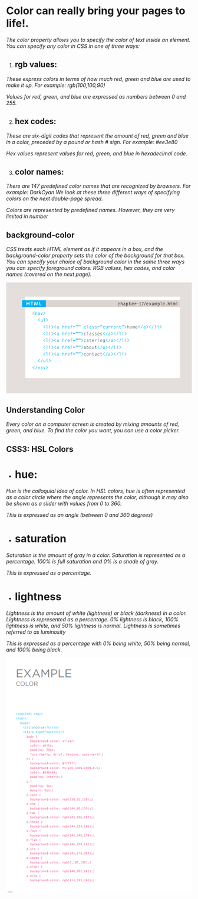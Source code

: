 # Color can really bring your pages to life!.

*The color property allows you 
to specify the color of text inside 
an element. You can specify any 
color in CSS in one of three ways:*
1. ## rgb values:
*These express colors in terms 
of how much red, green and 
blue are used to make it up. For 
example: rgb(100,100,90)*

*Values for red, green, and blue 
are expressed as numbers 
between 0 and 255.*

2. ## hex codes: 
*These are six-digit codes that 
represent the amount of red, 
green and blue in a color, 
preceded by a pound or hash # 
sign. For example: #ee3e80*

*Hex values represent values 
for red, green, and blue in 
hexadecimal code.*

3. ## color names:
*There are 147 predefined color 
names that are recognized 
by browsers. For example: 
DarkCyan
We look at these three different 
ways of specifying colors on the 
next double-page spread.*

*Colors are represented by 
predefined names. However, 
they are very limited in number*

## background-color
*CSS treats each HTML element 
as if it appears in a box, and the 
background-color property 
sets the color of the background 
for that box.
You can specify your choice of 
background color in the same 
three ways you can specify 
foreground colors: RGB values, 
hex codes, and color names 
(covered on the next page).*

![image1](img/Capture2.PNG)

## Understanding Color

*Every color on a computer screen is created by mixing amounts of red, 
green, and blue. To find the color you want, you can use a color picker.*

## CSS3: HSL Colors

* # hue:
*Hue is the colloquial idea of 
color. In HSL colors, hue is often 
represented as a color circle 
where the angle represents the 
color, although it may also be 
shown as a slider with values 
from 0 to 360.*

*This is expressed as an angle 
(between 0 and 360 degrees)*

* # saturation
*Saturation is the amount of 
gray in a color. Saturation is 
represented as a percentage. 
100% is full saturation and 0% 
is a shade of gray.*

*This is expressed as a 
percentage.*

* # lightness
*Lightness is the amount of 
white (lightness) or black 
(darkness) in a color. Lightness 
is represented as a percentage. 
0% lightness is black, 100% 
lightness is white, and 50% 
lightness is normal. Lightness 
is sometimes referred to as 
luminosity*

*This is expressed as a 
percentage with 0% being white, 
50% being normal, and 100% 
being black.*

<img src="img/image2.PNG">